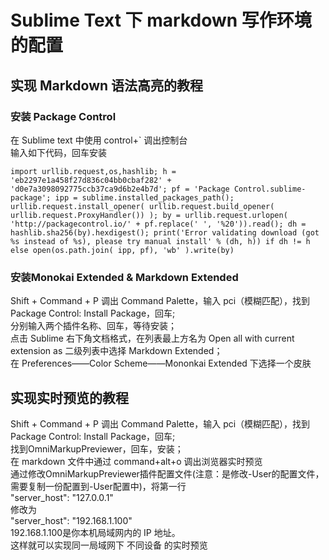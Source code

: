 # Sublime Text 下 markdown 写作环境的配置

## 实现 Markdown 语法高亮的教程

### 安装 Package Control  
在 Sublime text 中使用 control+` 调出控制台   
输入如下代码，回车安装   

```
import urllib.request,os,hashlib; h = 'eb2297e1a458f27d836c04bb0cbaf282' + 'd0e7a3098092775ccb37ca9d6b2e4b7d'; pf = 'Package Control.sublime-package'; ipp = sublime.installed_packages_path(); urllib.request.install_opener( urllib.request.build_opener( urllib.request.ProxyHandler()) ); by = urllib.request.urlopen( 'http://packagecontrol.io/' + pf.replace(' ', '%20')).read(); dh = hashlib.sha256(by).hexdigest(); print('Error validating download (got %s instead of %s), please try manual install' % (dh, h)) if dh != h else open(os.path.join( ipp, pf), 'wb' ).write(by)
```

### 安装Monokai Extended & Markdown Extended
Shift + Command + P 调出 Command Palette，输入 pci（模糊匹配），找到 Package Control: Install Package，回车;    
分别输入两个插件名称、回车，等待安装；   
点击 Sublime 右下角文档格式，在列表最上方名为 Open all with current extension as 二级列表中选择 Markdown Extended；   
在 Preferences——Color Scheme——Mononkai Extended 下选择一个皮肤   

## 实现实时预览的教程

Shift + Command + P 调出 Command Palette，输入 pci（模糊匹配），找到 Package Control: Install Package，回车;   
找到OmniMarkupPreviewer，回车，安装；   
在 markdown 文件中通过 command+alt+o 调出浏览器实时预览   
通过修改OmniMarkupPreviewer插件配置文件(注意：是修改-User的配置文件，需要复制一份配置到-User配置中)，将第一行   
"server_host": "127.0.0.1"   
修改为    
"server_host": "192.168.1.100"   
192.168.1.100是你本机局域网内的 IP 地址。   
这样就可以实现同一局域网下 不同设备 的实时预览   



